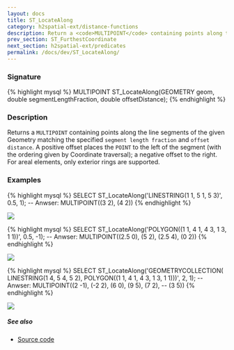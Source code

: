 ```yaml
---
layout: docs
title: ST_LocateAlong
category: h2spatial-ext/distance-functions
description: Return a <code>MULTIPOINT</code> containing points along the line segments of the given Geometry matching the specified segment length fraction and offset distance.
prev_section: ST_FurthestCoordinate
next_section: h2spatial-ext/predicates
permalink: /docs/dev/ST_LocateAlong/
---
```


### Signature

{% highlight mysql %}
MULTIPOINT ST_LocateAlong(GEOMETRY geom, 
                          double segmentLengthFraction, 
                          double offsetDistance);
{% endhighlight %}

### Description
Returns a `MULTIPOINT` containing points along the line segments of the given Geometry matching the specified `segment length fraction` and `offset distance`. A positive offset places the `POINT` to the left of the segment (with the ordering given by Coordinate traversal); a negative offset to the right. For areal elements, only exterior rings are supported.

### Examples

{% highlight mysql %}
SELECT  ST_LocateAlong('LINESTRING(1 1, 5 1, 5 3)', 
        0.5, 1);
-- Anwser: MULTIPOINT((3 2), (4 2))
{% endhighlight %}

<img class="displayed" src="../ST_LocateAlong_1.png"/>

{% highlight mysql %}
SELECT  ST_LocateAlong('POLYGON((1 1, 4 1, 4 3, 1 3, 1 1))', 
        0.5, -1);
-- Anwser: MULTIPOINT((2.5 0), (5 2), (2.5 4), (0 2))
{% endhighlight %}

<img class="displayed" src="../ST_LocateAlong_2.png"/>

{% highlight mysql %}
SELECT ST_LocateAlong('GEOMETRYCOLLECTION(
                       LINESTRING(1 4, 5 4, 5 2),
                       POLYGON((1 1, 4 1, 4 3, 1 3, 1 1)))', 
       2, 1);
-- Anwser: MULTIPOINT((2 -1), (-2 2), (6 0), (9 5), (7 2),
--         (3 5))
{% endhighlight %}

<img class="displayed" src="../ST_LocateAlong_3.png"/>

##### See also

* <a href="https://github.com/irstv/H2GIS/blob/master/h2spatial-ext/src/main/java/org/h2gis/h2spatialext/function/spatial/distance/ST_LocateAlong.java" target="_blank">Source code</a>
